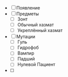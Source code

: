 - [ ] Появление
- [ ] Предметы
	- [ ] Зонт
	- [ ] Обычный хазмат
	- [ ] Укреплённый хазмат
- [ ] Мутации
	- [ ] Гуль
	- [ ] Гидрофоб
	- [ ] Вампир
	- [ ] Падший
	- [ ] Нулевой Пациент
- [ ] 